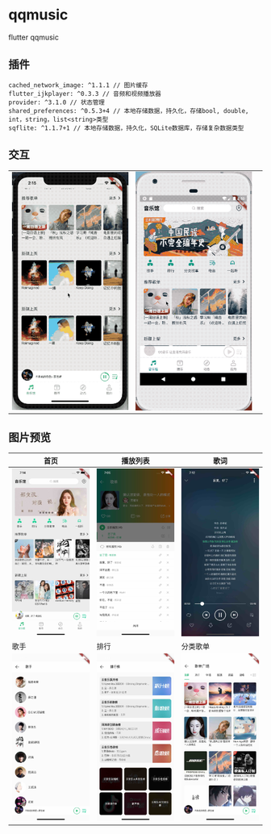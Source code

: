 # qqmusic
flutter qqmusic

## 插件
```
cached_network_image: ^1.1.1 // 图片缓存
flutter_ijkplayer: ^0.3.3 // 音频和视频播放器
provider: ^3.1.0 // 状态管理
shared_preferences: ^0.5.3+4 // 本地存储数据，持久化，存储bool, double, int，string，list<string>类型
sqflite: ^1.1.7+1 // 本地存储数据，持久化，SQLite数据库，存储复杂数据类型
```
## 交互
|  |  |  |
|------|-----|----|
|![playing](./screen_record/main.gif)| ![playing](./screen_record/lyric.gif)| | 

## 图片预览
| 首页 | 播放列表 | 歌词 |
|------|-----|----|
|![playing](./screen_record/main.jpg)| ![playlist](./screen_record/playlist.jpg)| ![lyric](./screen_record/lyric.jpg)| 
| 歌手 | 排行 | 分类歌单 |
|![playing](./screen_record/singer.jpg)| ![playlist](./screen_record/top.jpg)| ![lyric](./screen_record/cates.jpg)| 


